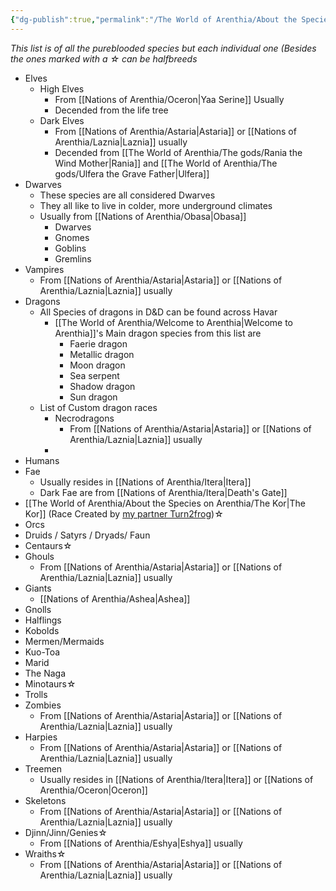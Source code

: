 ```yaml
---
{"dg-publish":true,"permalink":"/The World of Arenthia/About the Species on Arenthia/The Races of Arenthia/","tags":["Races"]}
---
```


*This list is of all the pureblooded species but each individual one (Besides the ones marked with a ☆  can be halfbreeds*

- Elves
	- High Elves 
		- From [[Nations of Arenthia/Oceron\|Yaa Serine]] Usually
		- Decended from the life tree
	- Dark Elves
		- From [[Nations of Arenthia/Astaria\|Astaria]] or [[Nations of Arenthia/Laznia\|Laznia]] usually
		- Decended from [[The World of Arenthia/The gods/Rania the Wind Mother\|Rania]] and [[The World of Arenthia/The gods/Ulfera the Grave Father\|Ulfera]]
- Dwarves
	- These species are all considered Dwarves
	- They all like to live in colder, more underground climates
	- Usually from [[Nations of Arenthia/Obasa\|Obasa]]
		- Dwarves
		- Gnomes
		- Goblins
		- Gremlins
- Vampires
	-  From [[Nations of Arenthia/Astaria\|Astaria]] or [[Nations of Arenthia/Laznia\|Laznia]] usually
- Dragons
	- All Species of dragons in D&D can be found across Havar
		- [[The World of Arenthia/Welcome to Arenthia\|Welcome to Arenthia]]'s Main dragon species from this list are  
		    - Faerie dragon
		    - Metallic dragon
		    - Moon dragon
		    - Sea serpent
		    - Shadow dragon
		    - Sun dragon
	- List of Custom dragon races
		- Necrodragons
			- From [[Nations of Arenthia/Astaria\|Astaria]] or [[Nations of Arenthia/Laznia\|Laznia]] usually
		- 
- Humans
- Fae
	- Usually resides in [[Nations of Arenthia/Itera\|Itera]] 
	- Dark Fae are from [[Nations of Arenthia/Itera\|Death's Gate]]
- [[The World of Arenthia/About the Species on Arenthia/The Kor\|The Kor]] (Race Created by [my partner Turn2frog](https://www.dndbeyond.com/members/_Turn2Frog_))☆ 
- Orcs
- Druids / Satyrs / Dryads/ Faun
- Centaurs☆ 
- Ghouls
	- From [[Nations of Arenthia/Astaria\|Astaria]] or [[Nations of Arenthia/Laznia\|Laznia]] usually
- Giants
	- [[Nations of Arenthia/Ashea\|Ashea]]
- Gnolls
- Halflings
- Kobolds
- Mermen/Mermaids
- Kuo-Toa 
- Marid 
- The Naga
- Minotaurs☆ 
- Trolls
- Zombies
	- From [[Nations of Arenthia/Astaria\|Astaria]] or [[Nations of Arenthia/Laznia\|Laznia]] usually
- Harpies
	- From [[Nations of Arenthia/Astaria\|Astaria]] or [[Nations of Arenthia/Laznia\|Laznia]] usually
- Treemen
	-  Usually resides in [[Nations of Arenthia/Itera\|Itera]] or [[Nations of Arenthia/Oceron\|Oceron]] 
- Skeletons
	- From [[Nations of Arenthia/Astaria\|Astaria]] or [[Nations of Arenthia/Laznia\|Laznia]] usually
- Djinn/Jinn/Genies☆ 
	- From [[Nations of Arenthia/Eshya\|Eshya]] usually
- Wraiths☆ 
	- From [[Nations of Arenthia/Astaria\|Astaria]] or [[Nations of Arenthia/Laznia\|Laznia]] usually